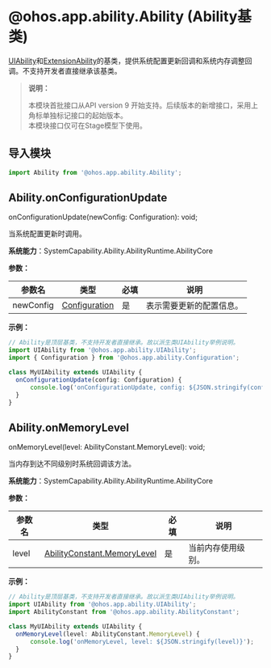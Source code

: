 # @ohos.app.ability.Ability (Ability基类)

[UIAbility](js-apis-app-ability-uiAbility.md)和[ExtensionAbility](js-apis-app-ability-extensionAbility.md)的基类，提供系统配置更新回调和系统内存调整回调。不支持开发者直接继承该基类。

> **说明：**
> 
> 本模块首批接口从API version 9 开始支持。后续版本的新增接口，采用上角标单独标记接口的起始版本。  
> 本模块接口仅可在Stage模型下使用。

## 导入模块

```ts
import Ability from '@ohos.app.ability.Ability';
```

## Ability.onConfigurationUpdate

onConfigurationUpdate(newConfig: Configuration): void;

当系统配置更新时调用。

**系统能力**：SystemCapability.Ability.AbilityRuntime.AbilityCore

**参数：**

| 参数名 | 类型 | 必填 | 说明 |
| -------- | -------- | -------- | -------- |
| newConfig | [Configuration](js-apis-app-ability-configuration.md) | 是 | 表示需要更新的配置信息。 |

**示例：**
  ```ts
// Ability是顶层基类，不支持开发者直接继承。故以派生类UIAbility举例说明。
import UIAbility from '@ohos.app.ability.UIAbility';
import { Configuration } from '@ohos.app.ability.Configuration';

class MyUIAbility extends UIAbility {
    onConfigurationUpdate(config: Configuration) {
        console.log('onConfigurationUpdate, config: ${JSON.stringify(config)}');
    }
}
  ```

## Ability.onMemoryLevel

onMemoryLevel(level: AbilityConstant.MemoryLevel): void;

当内存到达不同级别时系统回调该方法。

**系统能力**：SystemCapability.Ability.AbilityRuntime.AbilityCore

**参数：**

| 参数名 | 类型 | 必填 | 说明 |
| -------- | -------- | -------- | -------- |
| level | [AbilityConstant.MemoryLevel](js-apis-app-ability-abilityConstant.md#abilityconstantmemorylevel) | 是 | 当前内存使用级别。|

**示例：**

  ```ts
// Ability是顶层基类，不支持开发者直接继承。故以派生类UIAbility举例说明。
import UIAbility from '@ohos.app.ability.UIAbility';
import AbilityConstant from '@ohos.app.ability.AbilityConstant';

class MyUIAbility extends UIAbility {
    onMemoryLevel(level: AbilityConstant.MemoryLevel) {
        console.log('onMemoryLevel, level: ${JSON.stringify(level)}');
    } 
}
  ```
